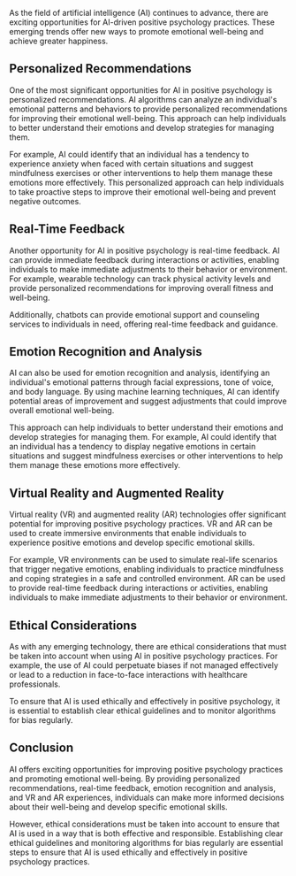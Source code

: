 
As the field of artificial intelligence (AI) continues to advance, there are exciting opportunities for AI-driven positive psychology practices. These emerging trends offer new ways to promote emotional well-being and achieve greater happiness.

Personalized Recommendations
----------------------------

One of the most significant opportunities for AI in positive psychology is personalized recommendations. AI algorithms can analyze an individual's emotional patterns and behaviors to provide personalized recommendations for improving their emotional well-being. This approach can help individuals to better understand their emotions and develop strategies for managing them.

For example, AI could identify that an individual has a tendency to experience anxiety when faced with certain situations and suggest mindfulness exercises or other interventions to help them manage these emotions more effectively. This personalized approach can help individuals to take proactive steps to improve their emotional well-being and prevent negative outcomes.

Real-Time Feedback
------------------

Another opportunity for AI in positive psychology is real-time feedback. AI can provide immediate feedback during interactions or activities, enabling individuals to make immediate adjustments to their behavior or environment. For example, wearable technology can track physical activity levels and provide personalized recommendations for improving overall fitness and well-being.

Additionally, chatbots can provide emotional support and counseling services to individuals in need, offering real-time feedback and guidance.

Emotion Recognition and Analysis
--------------------------------

AI can also be used for emotion recognition and analysis, identifying an individual's emotional patterns through facial expressions, tone of voice, and body language. By using machine learning techniques, AI can identify potential areas of improvement and suggest adjustments that could improve overall emotional well-being.

This approach can help individuals to better understand their emotions and develop strategies for managing them. For example, AI could identify that an individual has a tendency to display negative emotions in certain situations and suggest mindfulness exercises or other interventions to help them manage these emotions more effectively.

Virtual Reality and Augmented Reality
-------------------------------------

Virtual reality (VR) and augmented reality (AR) technologies offer significant potential for improving positive psychology practices. VR and AR can be used to create immersive environments that enable individuals to experience positive emotions and develop specific emotional skills.

For example, VR environments can be used to simulate real-life scenarios that trigger negative emotions, enabling individuals to practice mindfulness and coping strategies in a safe and controlled environment. AR can be used to provide real-time feedback during interactions or activities, enabling individuals to make immediate adjustments to their behavior or environment.

Ethical Considerations
----------------------

As with any emerging technology, there are ethical considerations that must be taken into account when using AI in positive psychology practices. For example, the use of AI could perpetuate biases if not managed effectively or lead to a reduction in face-to-face interactions with healthcare professionals.

To ensure that AI is used ethically and effectively in positive psychology, it is essential to establish clear ethical guidelines and to monitor algorithms for bias regularly.

Conclusion
----------

AI offers exciting opportunities for improving positive psychology practices and promoting emotional well-being. By providing personalized recommendations, real-time feedback, emotion recognition and analysis, and VR and AR experiences, individuals can make more informed decisions about their well-being and develop specific emotional skills.

However, ethical considerations must be taken into account to ensure that AI is used in a way that is both effective and responsible. Establishing clear ethical guidelines and monitoring algorithms for bias regularly are essential steps to ensure that AI is used ethically and effectively in positive psychology practices.
